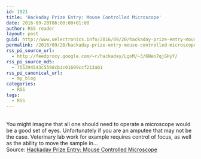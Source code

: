 ```yaml
---
id: 1921
title: 'Hackaday Prize Entry: Mouse Controlled Microscope'
date: 2016-09-20T06:00:00+01:00
author: RSS reader
layout: post
guid: http://www.uelectronics.info/2016/09/20/hackaday-prize-entry-mouse-controlled-microscope/
permalink: /2016/09/20/hackaday-prize-entry-mouse-controlled-microscope/
rss_pi_source_url:
  - http://feedproxy.google.com/~r/hackaday/LgoM/~3/6Neo7qjGHyY/
rss_pi_source_md5:
  - 755394543c5598cb1c01609ccf213ab1
rss_pi_canonical_url:
  - my_blog
categories:
  - RSS
tags:
  - RSS
---
```

&#013;  
You might imagine that all one should need to operate a microscope would be a good set of eyes. Unfortunately if you are an amputee that may not be the case. Veterinary lab work for example requires control of focus, as well as the ability to move the sample in…&#013;  
Source: <a href="http://feedproxy.google.com/~r/hackaday/LgoM/~3/6Neo7qjGHyY/" target="_blank">Hackaday Prize Entry: Mouse Controlled Microscope</a>